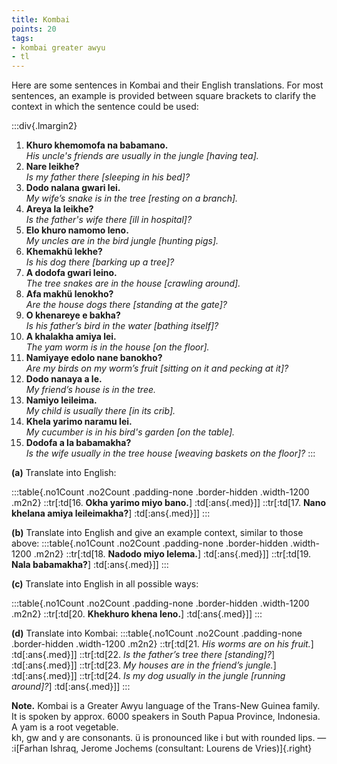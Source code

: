 ```yaml
---
title: Kombai
points: 20
tags:
- kombai greater awyu
- tl 
---
```


Here are some sentences in Kombai and their English translations.
For most sentences, an example is provided between square brackets to clarify the context in
which the sentence could be used:

:::div{.lmargin2}
1. **Khuro khemomofa na babamano.**
<br>*His uncle's friends are usually in the jungle [having tea].*
2. **Nare leikhe?**
<br>*Is my father there [sleeping in his bed]?*
3. **Dodo nalana gwari lei.**
<br>*My wife’s snake is in the tree [resting on a branch].*
4. **Areya la leikhe?**
<br>*Is the father's wife there [ill in hospital]?*
5. **Elo khuro namomo leno.**
<br>*My uncles are in the bird jungle [hunting pigs].*
6. **Khemakhü lekhe?**
<br>*Is his dog there [barking up a tree]?*
7. **A dodofa gwari leino.**
<br>*The tree snakes are in the house [crawling around].*
8. **Afa makhü lenokho?**
<br>*Are the house dogs there [standing at the gate]?*
9. **O khenareye e bakha?**
<br>*Is his father’s bird in the water [bathing itself]?*
10. **A khalakha amiya lei.**
<br>*The yam worm is in the house [on the floor].*
11. **Namiyaye edolo nane banokho?**
<br>*Are my birds on my worm’s fruit [sitting on it and pecking at it]?*
12. **Dodo nanaya a le.**
<br>*My friend’s house is in the tree.*
13. **Namiyo leileima.**
<br>*My child is usually there [in its crib].*
14. **Khela yarimo naramu lei.**
<br>*My cucumber is in his bird's garden [on the table].*
15. **Dodofa a la babamakha?**
<br>*Is the wife usually in the tree house [weaving baskets on the floor]?*
:::

**(a)** Translate into English:

:::table{.no1Count .no2Count .padding-none .border-hidden .width-1200 .m2n2}
::tr[:td[16. **Okha yarimo miyo bano.**] :td[:ans{.med}]]
::tr[:td[17. **Nano khelana amiya leileimakha?**] :td[:ans{.med}]]
:::

**(b)** Translate into English and give an example context, similar to those above:
:::table{.no1Count .no2Count .padding-none .border-hidden .width-1200 .m2n2}
::tr[:td[18. **Nadodo miyo lelema.**] :td[:ans{.med}]]
::tr[:td[19. **Nala babamakha?**] :td[:ans{.med}]]
:::

**(c)** Translate into English in all possible ways:

:::table{.no1Count .no2Count .padding-none .border-hidden .width-1200 .m2n2}
::tr[:td[20. **Khekhuro khena leno.**] :td[:ans{.med}]]
:::

**(d)** Translate into Kombai:
:::table{.no1Count .no2Count .padding-none .border-hidden .width-1200 .m2n2}
::tr[:td[21. *His worms are on his fruit.*] :td[:ans{.med}]]
::tr[:td[22. *Is the father’s tree there [standing]?*] :td[:ans{.med}]]
::tr[:td[23. *My houses are in the friend’s jungle.*] :td[:ans{.med}]]
::tr[:td[24. *Is my dog usually in the jungle [running around]?*] :td[:ans{.med}]]
:::

**Note.** Kombai is a Greater Awyu language of the Trans-New Guinea family. It is spoken by
approx. 6000 speakers in South Papua Province, Indonesia.
<br>A yam is a root vegetable.
<br>kh, gw and y are consonants. ü is pronounced like i but with rounded lips.
— :i[Farhan Ishraq, Jerome Jochems (consultant: Lourens de Vries)]{.right}